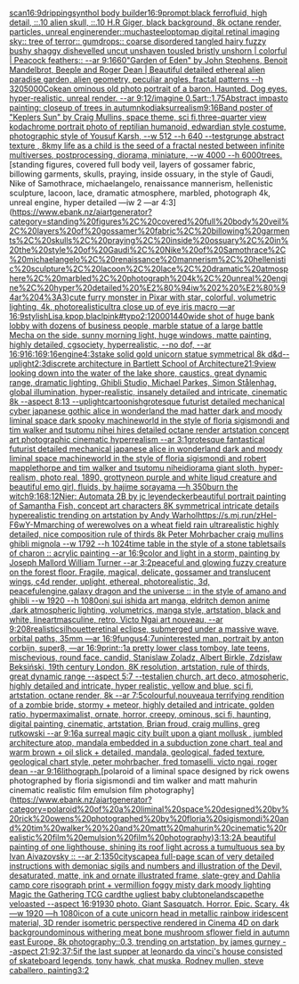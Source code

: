 [scan](https://www.ebank.nz/aiartgenerator?category=scan)[16:9](https://www.ebank.nz/aiartgenerator?category=16%3A9)[dripping](https://www.ebank.nz/aiartgenerator?category=dripping)[synthol body builder](https://www.ebank.nz/aiartgenerator?category=synthol%20body%20builder)[16:9](https://www.ebank.nz/aiartgenerator?category=16%3A9)[prompt:black ferrofluid, high detail, ::.10 alien skull, ::.10 H.R Giger, black background, 8k octane render, particles, unreal engine](https://www.ebank.nz/aiartgenerator?category=prompt%3Ablack%20ferrofluid%2C%20high%20detail%2C%20%3A%3A.10%20alien%20skull%2C%20%3A%3A.10%20H.R%20Giger%2C%20black%20background%2C%208k%20octane%20render%2C%20particles%2C%20unreal%20engine)[render::](https://www.ebank.nz/aiartgenerator?category=render%3A%3A)[mucha](https://www.ebank.nz/aiartgenerator?category=mucha)[steel](https://www.ebank.nz/aiartgenerator?category=steel)[optomap digital retinal imaging sky:: tree of terror:: gumdrops:: coarse disordered tangled hairy fuzzy bushy shaggy dishevelled uncut unshaven tousled bristly unshorn | colorful | Peacock feathers::  --ar 9:16](https://www.ebank.nz/aiartgenerator?category=optomap%20digital%20retinal%20imaging%20sky%3A%3A%20tree%20of%20terror%3A%3A%20gumdrops%3A%3A%20coarse%20disordered%20tangled%20hairy%20fuzzy%20bushy%20shaggy%20dishevelled%20uncut%20unshaven%20tousled%20bristly%20unshorn%20%7C%20colorful%20%7C%20Peacock%20feathers%3A%3A%20%20--ar%209%3A16)[60](https://www.ebank.nz/aiartgenerator?category=60)["Garden of Eden" by John Stephens, Benoit Mandelbrot, Beeple and Roger Dean | Beautiful detailed ethereal alien paradise garden, alien geometry, peculiar angles, fractal patterns --h 320](https://www.ebank.nz/aiartgenerator?category=%22Garden%20of%20Eden%22%20by%20John%20Stephens%2C%20Benoit%20Mandelbrot%2C%20Beeple%20and%20Roger%20Dean%20%7C%20Beautiful%20detailed%20ethereal%20alien%20paradise%20garden%2C%20alien%20geometry%2C%20peculiar%20angles%2C%20fractal%20patterns%20--h%20320)[5000](https://www.ebank.nz/aiartgenerator?category=5000)[Coke](https://www.ebank.nz/aiartgenerator?category=Coke)[an ominous old photo portrait of a baron. Haunted. Dog eyes. hyper-realistic. unreal render. --ar 9:12](https://www.ebank.nz/aiartgenerator?category=an%20ominous%20old%20photo%20portrait%20of%20a%20baron.%20Haunted.%20Dog%20eyes.%20hyper-realistic.%20unreal%20render.%20--ar%209%3A12)[/imagine 0.5](https://www.ebank.nz/aiartgenerator?category=/imagine%200.5)[art::1.75](https://www.ebank.nz/aiartgenerator?category=art%3A%3A1.75)[Abstract impasto painting: closeup of trees in autumn](https://www.ebank.nz/aiartgenerator?category=Abstract%20impasto%20painting%3A%20closeup%20of%20trees%20in%20autumn)[kodiak](https://www.ebank.nz/aiartgenerator?category=kodiak)[surrealism](https://www.ebank.nz/aiartgenerator?category=surrealism)[9:16](https://www.ebank.nz/aiartgenerator?category=9%3A16)[Band poster of "Keplers Sun" by Craig Mullins, space theme, sci fi,](https://www.ebank.nz/aiartgenerator?category=Band%20poster%20of%20%22Keplers%20Sun%22%20by%20Craig%20Mullins%2C%20space%20theme%2C%20sci%20fi%2C)[three-quarter view kodachrome portrait photo of reptilian  humanoid, edwardian style costume, photographic style of Yousuf Karsh, --w 512 --h 640 --test](https://www.ebank.nz/aiartgenerator?category=three-quarter%20view%20kodachrome%20portrait%20photo%20of%20reptilian%20%20humanoid%2C%20edwardian%20style%20costume%2C%20photographic%20style%20of%20Yousuf%20Karsh%2C%20--w%20512%20--h%20640%20--test)[grunge abstract texture , 8k](https://www.ebank.nz/aiartgenerator?category=grunge%20abstract%20texture%20%2C%208k)[my life as a child is the seed of a fractal nested between infinite multiverses, postprocessing, diorama, miniature, --w 4000 --h 6000](https://www.ebank.nz/aiartgenerator?category=my%20life%20as%20a%20child%20is%20the%20seed%20of%20a%20fractal%20nested%20between%20infinite%20multiverses%2C%20postprocessing%2C%20diorama%2C%20miniature%2C%20--w%204000%20--h%206000)[trees.](https://www.ebank.nz/aiartgenerator?category=trees.)[standing figures, covered full body veil, layers of gossamer fabric, billowing garments, skulls, praying, inside ossuary, in the style of Gaudi, Nike of Samothrace, michaelangelo, renaissance mannerism, hellenistic sculpture, lacoon, lace, dramatic atmosphere, marbled, photograph 4k, unreal engine, hyper detailed —iw 2 —ar 4:3](https://www.ebank.nz/aiartgenerator?category=standing%20figures%2C%20covered%20full%20body%20veil%2C%20layers%20of%20gossamer%20fabric%2C%20billowing%20garments%2C%20skulls%2C%20praying%2C%20inside%20ossuary%2C%20in%20the%20style%20of%20Gaudi%2C%20Nike%20of%20Samothrace%2C%20michaelangelo%2C%20renaissance%20mannerism%2C%20hellenistic%20sculpture%2C%20lacoon%2C%20lace%2C%20dramatic%20atmosphere%2C%20marbled%2C%20photograph%204k%2C%20unreal%20engine%2C%20hyper%20detailed%20%E2%80%94iw%202%20%E2%80%94ar%204%3A3)[cute furry monster in Pixar with star, colorful, volumetric lighting, 4k, photorealistic](https://www.ebank.nz/aiartgenerator?category=cute%20furry%20monster%20in%20Pixar%20with%20star%2C%20colorful%2C%20volumetric%20lighting%2C%204k%2C%20photorealistic)[ultra close up of eye iris macro —ar 16:9](https://www.ebank.nz/aiartgenerator?category=ultra%20close%20up%20of%20eye%20iris%20macro%20%E2%80%94ar%2016%3A9)[stylish](https://www.ebank.nz/aiartgenerator?category=stylish)[Lisa,kpop,blaclpink](https://www.ebank.nz/aiartgenerator?category=Lisa%2Ckpop%2Cblaclpink)[#typo](https://www.ebank.nz/aiartgenerator?category=%23typo)[2:1](https://www.ebank.nz/aiartgenerator?category=2%3A1)[2000](https://www.ebank.nz/aiartgenerator?category=2000)[1440](https://www.ebank.nz/aiartgenerator?category=1440)[wide shot of huge bank lobby with dozens of business people, marble statue of a large battle Mecha on the side, sunny morning light, huge windows, matte painting, highly detailed, cgsociety, hyperrealistic, --no dof, --ar 16:9](https://www.ebank.nz/aiartgenerator?category=wide%20shot%20of%20huge%20bank%20lobby%20with%20dozens%20of%20business%20people%2C%20marble%20statue%20of%20a%20large%20battle%20Mecha%20on%20the%20side%2C%20sunny%20morning%20light%2C%20huge%20windows%2C%20matte%20painting%2C%20highly%20detailed%2C%20cgsociety%2C%20hyperrealistic%2C%20--no%20dof%2C%20--ar%2016%3A9)[16:16](https://www.ebank.nz/aiartgenerator?category=16%3A16)[9:16](https://www.ebank.nz/aiartgenerator?category=9%3A16)[engine](https://www.ebank.nz/aiartgenerator?category=engine)[4:3](https://www.ebank.nz/aiartgenerator?category=4%3A3)[stake solid gold unicorn statue symmetrical 8k d&d](https://www.ebank.nz/aiartgenerator?category=stake%20solid%20gold%20unicorn%20statue%20symmetrical%208k%20d%26d)[--uplight](https://www.ebank.nz/aiartgenerator?category=--uplight)[2:3](https://www.ebank.nz/aiartgenerator?category=2%3A3)[discrete architecture in Bartlett School of Architecture](https://www.ebank.nz/aiartgenerator?category=discrete%20architecture%20in%20Bartlett%20School%20of%20Architecture)[21:9](https://www.ebank.nz/aiartgenerator?category=21%3A9)[](https://www.ebank.nz/aiartgenerator?category=)[view looking down into the water of the lake shore, caustics, great dynamic range, dramatic lighting, Ghibli Studio, Michael Parkes, Simon Stålenhag, global illumination, hyper-realistic, insanely detailed and intricate, cinematic 8k --aspect 8:13 --uplight](https://www.ebank.nz/aiartgenerator?category=view%20looking%20down%20into%20the%20water%20of%20the%20lake%20shore%2C%20caustics%2C%20great%20dynamic%20range%2C%20dramatic%20lighting%2C%20Ghibli%20Studio%2C%20Michael%20Parkes%2C%20Simon%20St%C3%A5lenhag%2C%20global%20illumination%2C%20hyper-realistic%2C%20insanely%20detailed%20and%20intricate%2C%20cinematic%208k%20--aspect%208%3A13%20--uplight)[cartoonish](https://www.ebank.nz/aiartgenerator?category=cartoonish)[grotesque futurist detailed mechanical cyber japanese gothic alice in wonderland the mad hatter dark and moody liminal space dark spooky machineworld in the style of floria sigismondi and tim walker and tsutomu nihei hires detailed octane render artstation concept art photographic cinematic hyperrealism --ar 3:1](https://www.ebank.nz/aiartgenerator?category=grotesque%20futurist%20detailed%20mechanical%20cyber%20japanese%20gothic%20alice%20in%20wonderland%20the%20mad%20hatter%20dark%20and%20moody%20liminal%20space%20dark%20spooky%20machineworld%20in%20the%20style%20of%20floria%20sigismondi%20and%20tim%20walker%20and%20tsutomu%20nihei%20hires%20detailed%20octane%20render%20artstation%20concept%20art%20photographic%20cinematic%20hyperrealism%20--ar%203%3A1)[grotesque fantastical futurist detailed mechanical japanese alice in wonderland dark and moody liminal space machineworld in the style of floria sigismondi and robert mapplethorpe and tim walker and tsutomu nihei](https://www.ebank.nz/aiartgenerator?category=grotesque%20fantastical%20futurist%20detailed%20mechanical%20japanese%20alice%20in%20wonderland%20dark%20and%20moody%20liminal%20space%20machineworld%20in%20the%20style%20of%20floria%20sigismondi%20and%20robert%20mapplethorpe%20and%20tim%20walker%20and%20tsutomu%20nihei)[diorama giant sloth, hyper-realism, photo real, 1890, grotty](https://www.ebank.nz/aiartgenerator?category=diorama%20giant%20sloth%2C%20hyper-realism%2C%20photo%20real%2C%201890%2C%20grotty)[neon purple and white liqud creature and beautiful emo girl, fluids, by hajime sorayama —h 350](https://www.ebank.nz/aiartgenerator?category=neon%20purple%20and%20white%20liqud%20creature%20and%20beautiful%20emo%20girl%2C%20fluids%2C%20by%20hajime%20sorayama%20%E2%80%94h%20350)[burn the witch](https://www.ebank.nz/aiartgenerator?category=burn%20the%20witch)[9:16](https://www.ebank.nz/aiartgenerator?category=9%3A16)[8:12](https://www.ebank.nz/aiartgenerator?category=8%3A12)[Nier: Automata 2B by jc leyendecker](https://www.ebank.nz/aiartgenerator?category=Nier%3A%20Automata%202B%20by%20jc%20leyendecker)[beautiful portrait painting of Samantha Fish, concept art characters 8K symmetrical intricate details hyperealistic trending on artstation by Andy Warhol](https://www.ebank.nz/aiartgenerator?category=beautiful%20portrait%20painting%20of%20Samantha%20Fish%2C%20concept%20art%20characters%208K%20symmetrical%20intricate%20details%20hyperealistic%20trending%20on%20artstation%20by%20Andy%20Warhol)[<https://s.mj.run/zHeI-F6wY-M>](https://www.ebank.nz/aiartgenerator?category=%3Chttps%3A//s.mj.run/zHeI-F6wY-M%3E)[marching of werewolves on a wheat field  rain ultrarealistic highly detailed, nice composition rule of thirds 8k Peter Mohrbacher craig mullins ghibli mignola --w 1792 --h 1024](https://www.ebank.nz/aiartgenerator?category=marching%20of%20werewolves%20on%20a%20wheat%20field%20%20rain%20ultrarealistic%20highly%20detailed%2C%20nice%20composition%20rule%20of%20thirds%208k%20Peter%20Mohrbacher%20craig%20mullins%20ghibli%20mignola%20--w%201792%20--h%201024)[time table in the style of a stone tablet](https://www.ebank.nz/aiartgenerator?category=time%20table%20in%20the%20style%20of%20a%20stone%20tablet)[sails of charon :: acrylic painting --ar 16:9](https://www.ebank.nz/aiartgenerator?category=sails%20of%20charon%20%3A%3A%20acrylic%20painting%20--ar%2016%3A9)[color and light in a storm, painting by Joseph Mallord William Turner --ar 3:2](https://www.ebank.nz/aiartgenerator?category=color%20and%20light%20in%20a%20storm%2C%20painting%20by%20Joseph%20Mallord%20William%20Turner%20--ar%203%3A2)[peaceful and glowing fuzzy creature on the forest floor. Fragile, magical, delicate, gossamer and translucent wings, c4d render, uplight, ethereal, photorealistic, 3d, peaceful](https://www.ebank.nz/aiartgenerator?category=peaceful%20and%20glowing%20fuzzy%20creature%20on%20the%20forest%20floor.%20Fragile%2C%20magical%2C%20delicate%2C%20gossamer%20and%20translucent%20wings%2C%20c4d%20render%2C%20uplight%2C%20ethereal%2C%20photorealistic%2C%203d%2C%20peaceful)[engine,](https://www.ebank.nz/aiartgenerator?category=engine%2C)[galaxy dragon and the universe :: in the style of amano and ghibli --w 1920 --h 1080](https://www.ebank.nz/aiartgenerator?category=galaxy%20dragon%20and%20the%20universe%20%3A%3A%20in%20the%20style%20of%20amano%20and%20ghibli%20--w%201920%20--h%201080)[oni,sui ishida art manga, eldritch demon anime ,dark atmospheric lighting, volumetrics, manga style, artstation, black and white, lineart](https://www.ebank.nz/aiartgenerator?category=oni%2Csui%20ishida%20art%20manga%2C%20eldritch%20demon%20anime%20%2Cdark%20atmospheric%20lighting%2C%20volumetrics%2C%20manga%20style%2C%20artstation%2C%20black%20and%20white%2C%20lineart)[masculine, retro, Victo Ngai art nouveau, --ar 9:20](https://www.ebank.nz/aiartgenerator?category=masculine%2C%20retro%2C%20Victo%20Ngai%20art%20nouveau%2C%20--ar%209%3A20)[8](https://www.ebank.nz/aiartgenerator?category=8)[realistic](https://www.ebank.nz/aiartgenerator?category=realistic)[silhouette](https://www.ebank.nz/aiartgenerator?category=silhouette)[retinal eclipse, submerged under a massive wave, orbital paths, 35mm —ar 16:9](https://www.ebank.nz/aiartgenerator?category=retinal%20eclipse%2C%20submerged%20under%20a%20massive%20wave%2C%20orbital%20paths%2C%2035mm%20%E2%80%94ar%2016%3A9)[fungus](https://www.ebank.nz/aiartgenerator?category=fungus)[4:7](https://www.ebank.nz/aiartgenerator?category=4%3A7)[uninterested man, portrait by anton corbijn, super8, —ar 16:9](https://www.ebank.nz/aiartgenerator?category=uninterested%20man%2C%20portrait%20by%20anton%20corbijn%2C%20super8%2C%20%E2%80%94ar%2016%3A9)[print::1](https://www.ebank.nz/aiartgenerator?category=print%3A%3A1)[a pretty lower class tomboy, late teens, mischevious, round face, candid, Stanislaw Zoladz, Albert Birkle, Zdzisław Beksiński, 19th century London, 8K resolution, artstation, rule of thirds, great dynamic range --aspect 5:7 --test](https://www.ebank.nz/aiartgenerator?category=a%20pretty%20lower%20class%20tomboy%2C%20late%20teens%2C%20mischevious%2C%20round%20face%2C%20candid%2C%20Stanislaw%20Zoladz%2C%20Albert%20Birkle%2C%20Zdzis%C5%82aw%20Beksi%C5%84ski%2C%2019th%20century%20London%2C%208K%20resolution%2C%20artstation%2C%20rule%20of%20thirds%2C%20great%20dynamic%20range%20--aspect%205%3A7%20--test)[alien church, art deco, atmospheric, highly detailed and intricate, hyper realistic, yellow and blue, sci fi, artstation, octane render, 8k --ar 7:5](https://www.ebank.nz/aiartgenerator?category=alien%20church%2C%20art%20deco%2C%20atmospheric%2C%20highly%20detailed%20and%20intricate%2C%20hyper%20realistic%2C%20yellow%20and%20blue%2C%20sci%20fi%2C%20artstation%2C%20octane%20render%2C%208k%20--ar%207%3A5)[colourful,](https://www.ebank.nz/aiartgenerator?category=colourful%2C)[nouveau](https://www.ebank.nz/aiartgenerator?category=nouveau)[a terrifying rendition of a zombie bride, stormy + meteor, highly detailed and intricate, golden ratio, hypermaximalist, ornate, horror, creepy, ominous, sci fi, haunting, digital painting, cinematic, artstation, Brian froud, craig mullins, greg rutkowski --ar 9:16](https://www.ebank.nz/aiartgenerator?category=a%20terrifying%20rendition%20of%20a%20zombie%20bride%2C%20stormy%20%2B%20meteor%2C%20highly%20detailed%20and%20intricate%2C%20golden%20ratio%2C%20hypermaximalist%2C%20ornate%2C%20horror%2C%20creepy%2C%20ominous%2C%20sci%20fi%2C%20haunting%2C%20digital%20painting%2C%20cinematic%2C%20artstation%2C%20Brian%20froud%2C%20craig%20mullins%2C%20greg%20rutkowski%20--ar%209%3A16)[a surreal magic city built upon a giant mollusk , jumbled architecture atop, mandala embedded in a subduction zone chart, teal and warm brown + oil slick + detailed, mandala, geological, faded texture, geological chart style, peter mohrbacher, fred tomaselli, victo ngai, roger dean --ar 9:16](https://www.ebank.nz/aiartgenerator?category=a%20surreal%20magic%20city%20built%20upon%20a%20giant%20mollusk%20%2C%20jumbled%20architecture%20atop%2C%20mandala%20embedded%20in%20a%20subduction%20zone%20chart%2C%20teal%20and%20warm%20brown%20%2B%20oil%20slick%20%2B%20detailed%2C%20mandala%2C%20geological%2C%20faded%20texture%2C%20geological%20chart%20style%2C%20peter%20mohrbacher%2C%20fred%20tomaselli%2C%20victo%20ngai%2C%20roger%20dean%20--ar%209%3A16)[lithograph.](https://www.ebank.nz/aiartgenerator?category=lithograph.)[polaroid of a liminal space designed by rick owens photographed by floria sigismondi and tim walker  and matt mahurin cinematic realistic film emulsion film photography](https://www.ebank.nz/aiartgenerator?category=polaroid%20of%20a%20liminal%20space%20designed%20by%20rick%20owens%20photographed%20by%20floria%20sigismondi%20and%20tim%20walker%20%20and%20matt%20mahurin%20cinematic%20realistic%20film%20emulsion%20film%20photography)[3:1](https://www.ebank.nz/aiartgenerator?category=3%3A1)[3:2](https://www.ebank.nz/aiartgenerator?category=3%3A2)[A beautiful painting of one lighthouse, shining its roof light across a tumultuous sea by Ivan Aivazovsky :: --ar 2:1](https://www.ebank.nz/aiartgenerator?category=A%20beautiful%20painting%20of%20one%20lighthouse%2C%20shining%20its%20roof%20light%20across%20a%20tumultuous%20sea%20by%20Ivan%20Aivazovsky%20%3A%3A%20--ar%202%3A1)[350](https://www.ebank.nz/aiartgenerator?category=350)[cityscape](https://www.ebank.nz/aiartgenerator?category=cityscape)[a full-page scan of very detailed instructions with demoniac sigils and numbers and illustration of the Devil, desaturated, matte, ink and ornate illustrated frame, slate-grey and Dahlia camp core risograph print + vermillion foggy misty dark moody lighting Magic the Gathering TCG card](https://www.ebank.nz/aiartgenerator?category=a%20full-page%20scan%20of%20very%20detailed%20instructions%20with%20demoniac%20sigils%20and%20numbers%20and%20illustration%20of%20the%20Devil%2C%20desaturated%2C%20matte%2C%20ink%20and%20ornate%20illustrated%20frame%2C%20slate-grey%20and%20Dahlia%20camp%20core%20risograph%20print%20%2B%20vermillion%20foggy%20misty%20dark%20moody%20lighting%20Magic%20the%20Gathering%20TCG%20card)[the ugliest baby club](https://www.ebank.nz/aiartgenerator?category=the%20ugliest%20baby%20club)[tone](https://www.ebank.nz/aiartgenerator?category=tone)[landscape](https://www.ebank.nz/aiartgenerator?category=landscape)[the veloasted --aspect 16:9](https://www.ebank.nz/aiartgenerator?category=the%20veloasted%20--aspect%2016%3A9)[1930 photo. Giant Sasquatch. Horror. Epic. Scary. 4k —w 1920 —h 1080](https://www.ebank.nz/aiartgenerator?category=1930%20photo.%20Giant%20Sasquatch.%20Horror.%20Epic.%20Scary.%204k%20%E2%80%94w%201920%20%E2%80%94h%201080)[icon of a cute unicorn head in metallic rainbow iridescent material, 3D render isometric perspective rendered in Cinema 4D on dark background](https://www.ebank.nz/aiartgenerator?category=icon%20of%20a%20cute%20unicorn%20head%20in%20metallic%20rainbow%20iridescent%20material%2C%203D%20render%20isometric%20perspective%20rendered%20in%20Cinema%204D%20on%20dark%20background)[ominous withering meat bone mushroom sflower field in autumn east Europe, 8k photography::0.3, trending on artstation, by james gurney --aspect 21:9](https://www.ebank.nz/aiartgenerator?category=ominous%20withering%20meat%20bone%20mushroom%20sflower%20field%20in%20autumn%20east%20Europe%2C%208k%20photography%3A%3A0.3%2C%20trending%20on%20artstation%2C%20by%20james%20gurney%20--aspect%2021%3A9)[2:3](https://www.ebank.nz/aiartgenerator?category=2%3A3)[7:5](https://www.ebank.nz/aiartgenerator?category=7%3A5)[if the last supper at leonardo da vinci's house consisted of skateboard legends, tony hawk, chat muska, Rodney mullen, steve caballero, painting](https://www.ebank.nz/aiartgenerator?category=if%20the%20last%20supper%20at%20leonardo%20da%20vinci%27s%20house%20consisted%20of%20skateboard%20legends%2C%20tony%20hawk%2C%20chat%20muska%2C%20Rodney%20mullen%2C%20steve%20caballero%2C%20painting)[3:2](https://www.ebank.nz/aiartgenerator?category=3%3A2)
